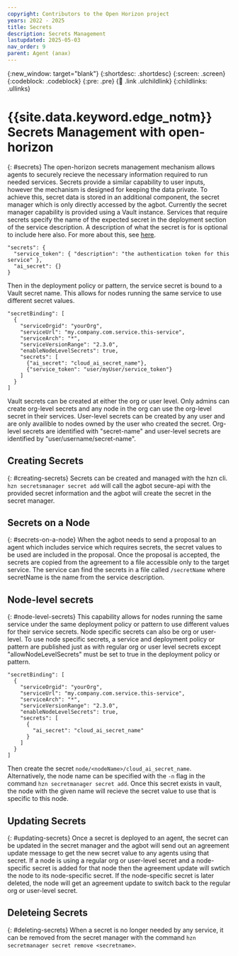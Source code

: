 ```yaml
---
copyright: Contributors to the Open Horizon project
years: 2022 - 2025
title: Secrets
description: Secrets Management
lastupdated: 2025-05-03
nav_order: 9
parent: Agent (anax)
---
```


{:new_window: target="blank"}
{:shortdesc: .shortdesc}
{:screen: .screen}
{:codeblock: .codeblock}
{:pre: .pre}
{:child: .link .ulchildlink}
{:childlinks: .ullinks}

# {{site.data.keyword.edge_notm}} Secrets Management with open-horizon
{: #secrets}
The open-horizon secrets management mechanism allows agents to securely recieve the necessary information required to run needed services. Secrets provide a similar capability to user inputs, however the mechanism is designed for keeping the data private. To achieve this, secret data is stored in an additional component, the secret manager which is only directly accessed by the agbot. Currently the secret manager capability is provided using a Vault instance. 
Services that require secrets specify the name of the expected secret in the deployment section of the service description. A description of what the secret is for is optional to include here also. For more about this, see [here](./deployment_string.md).
```
"secrets": {
  "service_token": { "description": "the authentication token for this service" }, 
  "ai_secret": {}
}
```
Then in the deployment policy or pattern, the service secret is bound to a Vault secret name. This allows for nodes running the same service to use different secret values.
```
"secretBinding": [
  {
    "serviceOrgid": "yourOrg",
    "serviceUrl": "my.company.com.service.this-service",
    "serviceArch": "*",
    "serviceVersionRange": "2.3.0",
    "enableNodeLevelSecrets": true,
    "secrets": [
      {"ai_secret": "cloud_ai_secret_name"},
      {"service_token": "user/myUser/service_token"}
    ]
  }
]
```
Vault secrets can be created at either the org or user level. Only admins can create org-level secrets and any node in the org can use the org-level secret in their services. User-level secrets can be created by any user and are only availible to nodes owned by the user who created the secret. Org-level secrets are identified with "secret-name" and user-level secrets are identified by "user/username/secret-name".

## Creating Secrets
{: #creating-secrets}
Secrets can be created and managed with the hzn cli. `hzn secretsmanager secret add` will call the agbot secure-api with the provided secret information and the agbot will create the secret in the secret manager. 

## Secrets on a Node
{: #secrets-on-a-node}
When the agbot needs to send a proposal to an agent which includes service which requires secrets, the secret values to be used are included in the proposal. Once the proposal is accepted, the secrets are copied from the agreement to a file accessible only to the target service. 
The service can find the secrets in a file called `/secretName` where secretName is the name from the service description.

## Node-level secrets
{: #node-level-secrets}
This capability allows for nodes running the same service under the same deployment policy or pattern to use different values for their service secrets. Node specific secrets can also be org or user-level. To use node specific secrets, a service and deployment policy or pattern are published just as with regular org or user level secrets except "allowNodeLevelSecrets" must be set to true in the deployment policy or pattern. 
```
"secretBinding": [
  {
    "serviceOrgid": "yourOrg",
    "serviceUrl": "my.company.com.service.this-service",
    "serviceArch": "*",
    "serviceVersionRange": "2.3.0",
    "enableNodeLevelSecrets": true,
    "secrets": [
      {
        "ai_secret": "cloud_ai_secret_name"
      }
    ]
  }
]
```
Then create the secret `node/<nodeName>/cloud_ai_secret_name`. Alternatively, the node name can be specified with the `-n` flag in the command `hzn secretmanager secret add`. Once this secret exists in vault, the node with the given name will recieve the secret value to use that is specific to this node.

## Updating Secrets
{: #updating-secrets}
Once a secret is deployed to an agent, the secret can be updated in the secret manager and the agbot will send out an agreement update message to get the new secret value to any agents using that secret. If a node is using a regular org or user-level secret and a node-specific secret is added for that node then the agreement update will swtich the node to its node-specific secret. If the node-specific secret is later deleted, the node will get an agreement update to switch back to the regular org or user-level secret. 

## Deleteing Secrets
{: #deleting-secrets}
When a secret is no longer needed by any service, it can be removed from the secret manager with the command `hzn secretmanager secret remove <secretname>`.
